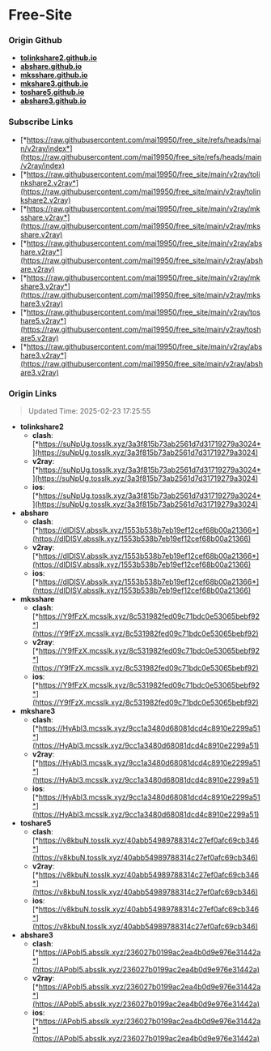 # Free-Site

### Origin Github

- [**tolinkshare2.github.io**](https://github.com/tolinkshare2/tolinkshare2.github.io)
- [**abshare.github.io**](https://github.com/abshare/abshare.github.io)
- [**mksshare.github.io**](https://github.com/mksshare/mksshare.github.io)
- [**mkshare3.github.io**](https://github.com/mkshare3/mkshare3.github.io)
- [**toshare5.github.io**](https://github.com/toshare5/toshare5.github.io)
- [**abshare3.github.io**](https://github.com/abshare3/abshare3.github.io)

### Subscribe Links

- [*https://raw.githubusercontent.com/mai19950/free_site/refs/heads/main/v2ray/index*](https://raw.githubusercontent.com/mai19950/free_site/refs/heads/main/v2ray/index)
- [*https://raw.githubusercontent.com/mai19950/free_site/main/v2ray/tolinkshare2.v2ray*](https://raw.githubusercontent.com/mai19950/free_site/main/v2ray/tolinkshare2.v2ray)
- [*https://raw.githubusercontent.com/mai19950/free_site/main/v2ray/mksshare.v2ray*](https://raw.githubusercontent.com/mai19950/free_site/main/v2ray/mksshare.v2ray)
- [*https://raw.githubusercontent.com/mai19950/free_site/main/v2ray/abshare.v2ray*](https://raw.githubusercontent.com/mai19950/free_site/main/v2ray/abshare.v2ray)
- [*https://raw.githubusercontent.com/mai19950/free_site/main/v2ray/mkshare3.v2ray*](https://raw.githubusercontent.com/mai19950/free_site/main/v2ray/mkshare3.v2ray)
- [*https://raw.githubusercontent.com/mai19950/free_site/main/v2ray/toshare5.v2ray*](https://raw.githubusercontent.com/mai19950/free_site/main/v2ray/toshare5.v2ray)
- [*https://raw.githubusercontent.com/mai19950/free_site/main/v2ray/abshare3.v2ray*](https://raw.githubusercontent.com/mai19950/free_site/main/v2ray/abshare3.v2ray)

### Origin Links

> Updated Time: 2025-02-23 17:25:55

- **tolinkshare2**
  - **clash**: [*https://suNpUg.tosslk.xyz/3a3f815b73ab2561d7d31719279a3024*](https://suNpUg.tosslk.xyz/3a3f815b73ab2561d7d31719279a3024)
  - **v2ray**: [*https://suNpUg.tosslk.xyz/3a3f815b73ab2561d7d31719279a3024*](https://suNpUg.tosslk.xyz/3a3f815b73ab2561d7d31719279a3024)
  - **ios**: [*https://suNpUg.tosslk.xyz/3a3f815b73ab2561d7d31719279a3024*](https://suNpUg.tosslk.xyz/3a3f815b73ab2561d7d31719279a3024)
- **abshare**
  - **clash**: [*https://dIDlSV.absslk.xyz/1553b538b7eb19ef12cef68b00a21366*](https://dIDlSV.absslk.xyz/1553b538b7eb19ef12cef68b00a21366)
  - **v2ray**: [*https://dIDlSV.absslk.xyz/1553b538b7eb19ef12cef68b00a21366*](https://dIDlSV.absslk.xyz/1553b538b7eb19ef12cef68b00a21366)
  - **ios**: [*https://dIDlSV.absslk.xyz/1553b538b7eb19ef12cef68b00a21366*](https://dIDlSV.absslk.xyz/1553b538b7eb19ef12cef68b00a21366)
- **mksshare**
  - **clash**: [*https://Y9fFzX.mcsslk.xyz/8c531982fed09c71bdc0e53065bebf92*](https://Y9fFzX.mcsslk.xyz/8c531982fed09c71bdc0e53065bebf92)
  - **v2ray**: [*https://Y9fFzX.mcsslk.xyz/8c531982fed09c71bdc0e53065bebf92*](https://Y9fFzX.mcsslk.xyz/8c531982fed09c71bdc0e53065bebf92)
  - **ios**: [*https://Y9fFzX.mcsslk.xyz/8c531982fed09c71bdc0e53065bebf92*](https://Y9fFzX.mcsslk.xyz/8c531982fed09c71bdc0e53065bebf92)
- **mkshare3**
  - **clash**: [*https://HyAbl3.mcsslk.xyz/9cc1a3480d68081dcd4c8910e2299a51*](https://HyAbl3.mcsslk.xyz/9cc1a3480d68081dcd4c8910e2299a51)
  - **v2ray**: [*https://HyAbl3.mcsslk.xyz/9cc1a3480d68081dcd4c8910e2299a51*](https://HyAbl3.mcsslk.xyz/9cc1a3480d68081dcd4c8910e2299a51)
  - **ios**: [*https://HyAbl3.mcsslk.xyz/9cc1a3480d68081dcd4c8910e2299a51*](https://HyAbl3.mcsslk.xyz/9cc1a3480d68081dcd4c8910e2299a51)
- **toshare5**
  - **clash**: [*https://v8kbuN.tosslk.xyz/40abb54989788314c27ef0afc69cb346*](https://v8kbuN.tosslk.xyz/40abb54989788314c27ef0afc69cb346)
  - **v2ray**: [*https://v8kbuN.tosslk.xyz/40abb54989788314c27ef0afc69cb346*](https://v8kbuN.tosslk.xyz/40abb54989788314c27ef0afc69cb346)
  - **ios**: [*https://v8kbuN.tosslk.xyz/40abb54989788314c27ef0afc69cb346*](https://v8kbuN.tosslk.xyz/40abb54989788314c27ef0afc69cb346)
- **abshare3**
  - **clash**: [*https://APobI5.absslk.xyz/236027b0199ac2ea4b0d9e976e31442a*](https://APobI5.absslk.xyz/236027b0199ac2ea4b0d9e976e31442a)
  - **v2ray**: [*https://APobI5.absslk.xyz/236027b0199ac2ea4b0d9e976e31442a*](https://APobI5.absslk.xyz/236027b0199ac2ea4b0d9e976e31442a)
  - **ios**: [*https://APobI5.absslk.xyz/236027b0199ac2ea4b0d9e976e31442a*](https://APobI5.absslk.xyz/236027b0199ac2ea4b0d9e976e31442a)

